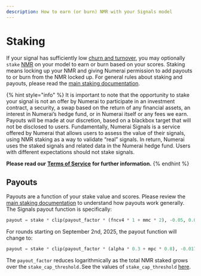 ```yaml
---
description: How to earn (or burn) NMR with your Signals model
---
```


# Staking

If your signal has sufficiently low [churn and turnover](scoring/#what-is-churn-and-turnover), you may optionally `stake` [NMR](https://www.coinbase.com/price/numeraire) on your model to earn or burn based on your scores. Staking means locking up your NMR and giving Numerai permission to add payouts to or burn from the NMR locked up. For general rules about staking and payouts, please read the [main staking documentation](../numerai-tournament/staking.md).

{% hint style="info" %}
It is important to note that the opportunity to stake your signal is not an offer by Numerai to participate in an investment contract, a security, a swap based on the return of any financial assets, an interest in Numerai’s hedge fund, or in Numerai itself or any fees we earn. Payouts will be made at our discretion, based on a blackbox target that will not be disclosed to users. Fundamentally, Numerai Signals is a service offered by Numerai that allows users to assess the value of their signals, using NMR staking as a way to validate “real” signals. In return, Numerai uses the staked signals and related data in the Numerai hedge fund. Users with different expectations should not stake signals.

**Please read our** [**Terms of Service**](https://numer.ai/terms) **for further information.**
{% endhint %}

## Payouts

Payouts are a function of your stake value and scores. Please review the [main staking documentation](../numerai-tournament/staking.md) to understand how payouts work generally. The Signals payout function is specifically:

```python
payout = stake * clip(payout_factor * (fncv4 * 1 + mmc * 2), -0.05, 0.05)  
```

For rounds starting on September 2nd, 2025, the payout function will change to:

```python
payout = stake * clip(payout_factor * (alpha * 0.3 + mpc * 0.8), -0.017, 0.017)  
```

The `payout_factor` reduces logarithmically as the total NMR staked grows over the `stake_cap_threshold.`See the values of `stake_cap_threshold` [here](../numerai-tournament/staking.md#the-payout-factor).
